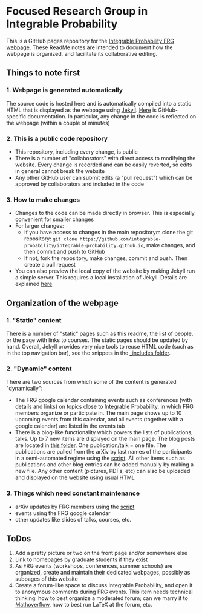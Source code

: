 # Focused Research Group in Integrable Probability

This is a GitHub pages repository for the [Integrable Probability FRG webpage](https://integrable-probability.github.io/). These ReadMe notes are intended to document how the webpage is organized, and facilitate its collaborative editing.

## Things to note first

### 1. Webpage is generated automatically

The source code is hosted here and is automatically compiled into a static HTML that is displayed as the webpage using [Jekyll](https://jekyllrb.com/). [Here](https://help.github.com/articles/using-jekyll-as-a-static-site-generator-with-github-pages/) is GitHub-specific documentation. In particular, any change in the code is reflected on the webpage (within a couple of minutes)

### 2. This is a public code repository

- This repository, including every change, is public
- There is a number of "collaborators" with direct access to modifying the website. Every change is recorded and can be easily reverted, so edits in general cannot break the website
- Any other GitHub user can submit edits (a "pull request") which can be approved by collaborators and included in the code

### 3. How to make changes

- Changes to the code can be made directly in browser. This is especially convenient for smaller changes
- For larger changes:
  - If you have access to changes in the main repositorym clone the git repository: `git clone https://github.com/integrable-probability/integrable-probability.github.io`, make changes, and then commit and push to GitHub
  - If not, fork the repository, make changes, commit and push. Then create a pull request
- You can also preview the local copy of the website by making Jekyll run a simple server. This requires a local installation of Jekyll. Details are explained [here](https://help.github.com/articles/setting-up-your-github-pages-site-locally-with-jekyll/)

## Organization of the webpage

### 1. "Static" content

There is a number of "static" pages such as this readme, the list of people, or the page with links to courses. The static pages should be updated by hand. Overall, Jekyll provides very nice tools to reuse HTML code (such as in the top navigation bar), see the snippets in the [\_includes folder](https://github.com/integrable-probability/integrable-probability.github.io/tree/master/_includes).

### 2. "Dynamic" content

There are two sources from which some of the content is generated "dynamically":

- The FRG google calendar containing events such as conferences (with details and links) on topics close to Integrable Probability, in which FRG members organize or participate in. The main page shows up to 10 upcoming events from this calendar, and all events (together with a google calendar) are listed in the events tab
- There is a blog-like functionality which powers the lists of publications, talks. Up to 7 new items are displayed on the main page. The blog posts are located in [this folder](https://github.com/integrable-probability/integrable-probability.github.io/tree/writing_readme/blog/_posts). One publication/talk = one file. The publications are pulled from the arXiv by last names of the participants in a semi-automated regime using the [script](https://github.com/lenis2000/arXiv_API). All other items such as publications and other blog entries can be added manually by making a new file. Any other content (pictures, PDFs, etc) can also be uploaded and displayed on the website using usual HTML

### 3. Things which need constant maintenance
- arXiv updates by FRG members using the [script](https://github.com/lenis2000/arXiv_API)
- events using the FRG google calendar
- other updates like slides of talks, courses, etc.

## ToDos
1. Add a pretty picture or two on the front page and/or somewhere else
2. Link to homepages by graduate students if they exist
3. As FRG events (workshops, conferences, summer schools) are organized, create and maintain their dedicated webpages, possibly as subpages of this website
4. Create a forum-like space to discuss Integrable Probability, and open it to anonymous comments during FRG events. This item needs technical thinking: how to best organize a moderated forum; can we marry it to [Mathoverflow](https://mathoverflow.net), how to best run LaTeX at the forum, etc.
